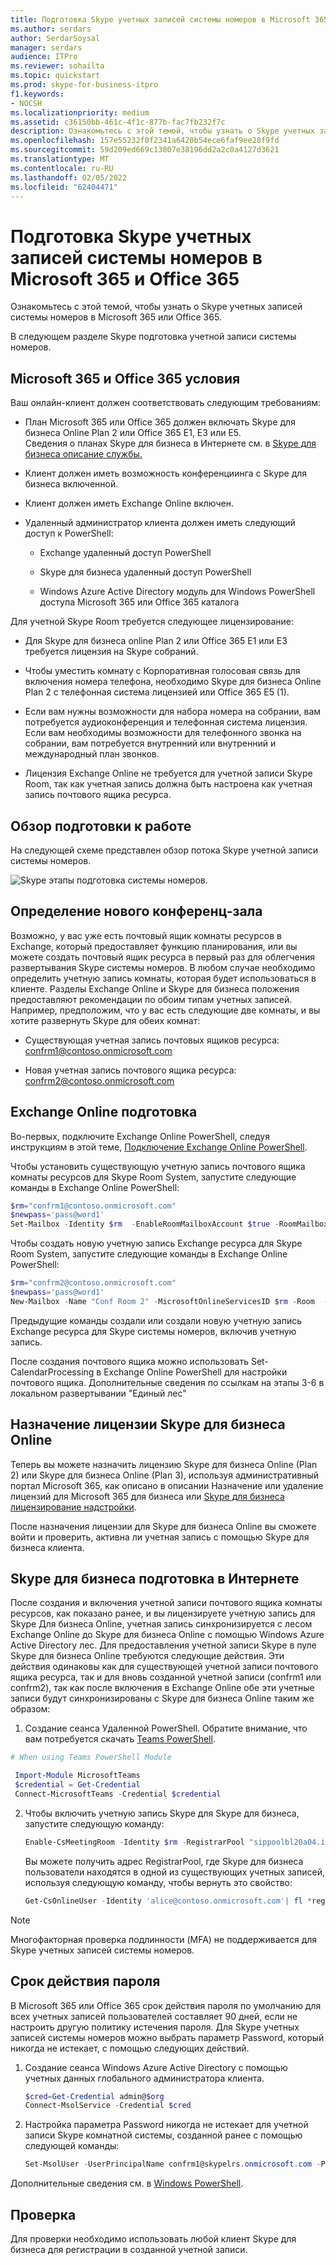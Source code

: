 ```yaml
---
title: Подготовка Skype учетных записей системы номеров в Microsoft 365 и Office 365
ms.author: serdars
author: SerdarSoysal
manager: serdars
audience: ITPro
ms.reviewer: sohailta
ms.topic: quickstart
ms.prod: skype-for-business-itpro
f1.keywords:
- NOCSH
ms.localizationpriority: medium
ms.assetid: c36150bb-461c-4f1c-877b-fac7fb232f7c
description: Ознакомьтесь с этой темой, чтобы узнать о Skype учетных записей системы номеров в Microsoft 365 или Office 365.
ms.openlocfilehash: 157e55232f0f2341a6420b54ece6faf9ee28f9fd
ms.sourcegitcommit: 59d209ed669c13807e38196dd2a2c0a4127d3621
ms.translationtype: MT
ms.contentlocale: ru-RU
ms.lasthandoff: 02/05/2022
ms.locfileid: "62404471"
---
```

# <a name="provisioning-skype-room-system-accounts-in-microsoft-365-and-office-365"></a>Подготовка Skype учетных записей системы номеров в Microsoft 365 и Office 365
 
Ознакомьтесь с этой темой, чтобы узнать о Skype учетных записей системы номеров в Microsoft 365 или Office 365.
  
В следующем разделе Skype подготовка учетной записи системы номеров.
  
## <a name="microsoft-365-and-office-365-prerequisites"></a>Microsoft 365 и Office 365 условия

Ваш онлайн-клиент должен соответствовать следующим требованиям:
  
- План Microsoft 365 или Office 365 должен включать Skype для бизнеса Online Plan 2 или Office 365 E1, E3 или E5. <br/>Сведения о планах Skype для бизнеса в Интернете см. в [Skype для бизнеса описание службы.](/office365/servicedescriptions/skype-for-business-online-service-description/skype-for-business-online-service-description)
    
- Клиент должен иметь возможность конференциинга с Skype для бизнеса включенной.
    
- Клиент должен иметь Exchange Online включен. 
    
- Удаленный администратор клиента должен иметь следующий доступ к PowerShell:
    
  - Exchange удаленный доступ PowerShell
    
  - Skype для бизнеса удаленный доступ PowerShell
    
  - Windows Azure Active Directory модуль для Windows PowerShell доступа Microsoft 365 или Office 365 каталога
    
Для учетной Skype Room требуется следующее лицензирование:
  
- Для Skype для бизнеса online Plan 2 или Office 365 E1 или E3 требуется лицензия на Skype собраний.
    
- Чтобы уместить комнату с Корпоративная голосовая связь для включения номера телефона, необходимо Skype для бизнеса Online Plan 2 с телефонная система лицензией или Office 365 E5 (1).
    
- Если вам нужны возможности для набора номера на собрании, вам потребуется аудиоконференция и телефонная система лицензия.  Если вам необходимы возможности для телефонного звонка на собрании, вам потребуется внутренний или внутренний и международный план звонков. 
    
- Лицензия Exchange Online не требуется для учетной записи Skype Room, так как учетная запись должна быть настроена как учетная запись почтового ящика ресурса.
    
## <a name="provisioning-overview"></a>Обзор подготовки к работе

На следующей схеме представлен обзор потока Skype учетной записи системы номеров.
  
![Skype этапы подготовка системы номеров.](../../media/354c5659-317b-4e85-a1bc-c60c07f305a4.png)
  
## <a name="identify-a-new-conference-room"></a>Определение нового конференц-зала

Возможно, у вас уже есть почтовый ящик комнаты ресурсов в Exchange, который предоставляет функцию планирования, или вы можете создать почтовый ящик ресурса в первый раз для облегчения развертывания Skype системы номеров. В любом случае необходимо определить учетную запись комнаты, которая будет использоваться в клиенте. Разделы Exchange Online и Skype для бизнеса положения предоставляют рекомендации по обоим типам учетных записей. Например, предположим, что у вас есть следующие две комнаты, и вы хотите развернуть Skype для обеих комнат:
  
- Существующая учетная запись почтовых ящиков ресурса: confrm1@contoso.onmicrosoft.com
    
- Новая учетная запись почтового ящика ресурса: confrm2@contoso.onmicrosoft.com
    
## <a name="exchange-online-provisioning"></a>Exchange Online подготовка

Во-первых, подключите Exchange Online PowerShell, следуя инструкциям в этой теме, [Подключение Exchange Online PowerShell](/powershell/exchange/connect-to-exchange-online-powershell).
  
Чтобы установить существующую учетную запись почтового ящика комнаты ресурсов для Skype Room System, запустите следующие команды в Exchange Online PowerShell:
  
```powershell
$rm="confrm1@contoso.onmicrosoft.com"
$newpass='pass@word1'
Set-Mailbox -Identity $rm  -EnableRoomMailboxAccount $true -RoomMailboxPassword (ConvertTo-SecureString $newpass -AsPlainText -Force)
```

Чтобы создать новую учетную запись Exchange ресурса для Skype Room System, запустите следующие команды в Exchange Online PowerShell:
  
```powershell
$rm="confrm2@contoso.onmicrosoft.com"
$newpass='pass@word1'
New-Mailbox -Name "Conf Room 2" -MicrosoftOnlineServicesID $rm -Room  -EnableRoomMailboxAccount $true -RoomMailboxPassword (ConvertTo-SecureString $newpass -AsPlainText -Force)
```

Предыдущие команды создали или создали новую учетную запись Exchange ресурса для Skype системы номеров, включив учетную запись.
  
После создания почтового ящика можно использовать Set-CalendarProcessing в Exchange Online PowerShell для настройки почтового ящика. Дополнительные сведения по ссылкам на этапы 3-6 в локальном развертывании "Единый лес"

## <a name="assigning-a-skype-for-business-online-license"></a>Назначение лицензии Skype для бизнеса Online

Теперь вы можете назначить лицензию Skype для бизнеса Online (Plan 2) или Skype для бизнеса Online (Plan 3), используя административный портал Microsoft 365, как описано в описании Назначение или удаление лицензий для [](https://support.office.com/article/Assign-or-remove-licenses-for-Office-365-for-business-997596b5-4173-4627-b915-36abac6786dc?ui=en-US&amp;rs=en-US&amp;ad=US) Microsoft 365 для бизнеса или [Skype для бизнеса  лицензирование надстройки](https://support.office.com/article/Skype-for-Business-add-on-licensing-3ed752b1-5983-43f9-bcfd-760619ab40a7). 
  
После назначения лицензии для Skype для бизнеса Online вы сможете войти и проверить, активна ли учетная запись с помощью Skype для бизнеса клиента.
  
## <a name="skype-for-business-online-provisioning"></a>Skype для бизнеса подготовка в Интернете

После создания и включения учетной записи почтового ящика комнаты ресурсов, как показано ранее, и вы лицензируете учетную запись для Skype Для бизнеса Online, учетная запись синхронизируется с лесом Exchange Online до Skype для бизнеса Online с помощью Windows Azure Active Directory лес. Для предоставления учетной записи Skype в пуле Skype для бизнеса Online требуются следующие действия. Эти действия одинаковы как для существующей учетной записи почтового ящика ресурса, так и для вновь созданной учетной записи (confrm1 или confrm2), так как после включения в Exchange Online обе эти учетные записи будут синхронизированы с Skype для бизнеса Online таким же образом:
  
1. Создание сеанса Удаленной PowerShell. Обратите внимание, что вам потребуется скачать [Teams PowerShell](/microsoftteams/teams-powershell-install).
    
  ```powershell
  # When using Teams PowerShell Module

   Import-Module MicrosoftTeams
   $credential = Get-Credential
   Connect-MicrosoftTeams -Credential $credential
  ```

2. Чтобы включить учетную запись Skype для Skype для бизнеса, запустите следующую команду:
    
   ```powershell
   Enable-CsMeetingRoom -Identity $rm -RegistrarPool "sippoolbl20a04.infra.lync.com" -SipAddressType EmailAddress
   ```

    Вы можете получить адрес RegistrarPool, где Skype для бизнеса пользователи находятся в одной из существующих учетных записей, используя следующую команду, чтобы вернуть это свойство:
    
   ```powershell
   Get-CsOnlineUser -Identity 'alice@contoso.onmicrosoft.com'| fl *registrarpool*
   ```

>[!NOTE] 
>Многофакторная проверка подлинности (MFA) не поддерживается для Skype учетных записей системы номеров. 

## <a name="password-expiration"></a>Срок действия пароля

В Microsoft 365 или Office 365 срок действия пароля по умолчанию для всех учетных записей пользователей составляет 90 дней, если не настроить другую политику истечения пароля. Для Skype учетных записей системы номеров можно выбрать параметр Password, который никогда не истекает, с помощью следующих действий.
  
1. Создание сеанса Windows Azure Active Directory с помощью учетных данных глобального администратора клиента.
    
    ```powershell
    $cred=Get-Credential admin@$org
    Connect-MsolService -Credential $cred
    ```

2. Настройка параметра Password никогда не истекает для учетной записи Skype комнатной системы, созданной ранее с помощью следующей команды:
    
   ```powershell
   Set-MsolUser -UserPrincipalName confrm1@skypelrs.onmicrosoft.com -PasswordNeverExpires $true
   ```

Дополнительные сведения см. в [Windows PowerShell](../../../SfbOnline/set-up-your-computer-for-windows-powershell/set-up-your-computer-for-windows-powershell.md).
  
## <a name="validate"></a>Проверка

Для проверки необходимо использовать любой клиент Skype для бизнеса для регистрации в созданной учетной записи.